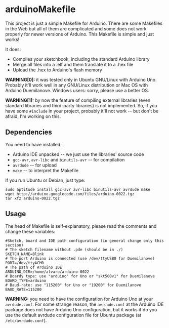 arduinoMakefile
===============

This project is just a simple Makefile for Arduino. There are some Makefiles in the Web but all of them are complicated and some does not work properly for newer versions of Arduino. This Makefile is simple and just works!

It does:

- Compiles your sketchbook, including the standard Arduino library
- Merge all files into a .elf and them translate it to a .hex file
- Upload the .hex to Arduino's flash memory


**WARNING[0]:** it was tested only in Ubuntu GNU/Linux with Arduino Uno. Probably it'll work well in any GNU/Linux distribution or Mac OS with Arduino Duemilanove. Windows users: sorry, please use a better OS.

**WARNING[1]:** by now the feature of compiling external libraries (even standard libraries and third-party libraries) is not implemented. So, if you have some `#include` in your project, probably it'll not work -- but don't be afraid, I'm working on this.


Dependencies
------------

You need to have installed:

- Arduino IDE unpacked -- we just use the libraries' source code
- `gcc-avr`, `avr-libc` and `binutils-avr` -- for compilation
- `avrdude` -- for upload
- `make` -- to interpret the Makefile


If you run Ubuntu or Debian, just type:


    sudo aptitude install gcc-avr avr-libc binutils-avr avrdude make
    wget http://arduino.googlecode.com/files/arduino-0022.tgz
    tar xfz arduino-0022.tgz



Usage
-----

The head of Makefile is self-explanatory, please read the comments and change these variables:

 
    #Sketch, board and IDE path configuration (in general change only this section)
    # The sketch filename without .pde (should be in ./)
    SKETCH_NAME=Blink
    # The port Arduino is connected (use /dev/ttyUSB0 for Duemilanove)
    PORT=/dev/ttyACM0
    # The path of Arduino IDE
    ARDUINO_DIR=/home/alvaro/arduino-0022
    # Boardy type: use "arduino" for Uno or "skt500v1" for Duemilanove
    BOARD_TYPE=arduino
    # Baud-rate: use "115200" for Uno or "19200" for Duemilanove
    BAUD_RATE=115200


**WARNING:** you need to have the configuration for Arduino Uno at your `avrdude.conf`. For some strange reason, the `avrdude.conf` at the Arduino IDE package does not have Arduino Uno configuration, but it works if do you use the default avrdude configuration file for Ubuntu package (at `/etc/avrdude.conf`).
